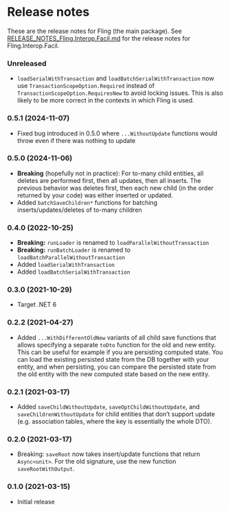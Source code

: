 Release notes
==============

These are the release notes for Fling (the main package).
See [RELEASE_NOTES_Fling.Interop.Facil.md](RELEASE_NOTES_Fling.Interop.Facil.md) for the release notes for
Fling.Interop.Facil.

### Unreleased

* `loadSerialWithTransaction` and `loadBatchSerialWithTransaction` now use `TransactionScopeOption.Required` instead of
  `TransactionScopeOption.RequiresNew` to avoid locking issues. This is also likely to be more correct in the contexts
  in which Fling is used.

### 0.5.1 (2024-11-07)

* Fixed bug introduced in 0.5.0 where `...WithoutUpdate` functions would throw even if there was nothing to update

### 0.5.0 (2024-11-06)

* **Breaking** (hopefully not in practice): For to-many child entities, all deletes are performed first, then all
  updates, then all inserts. The previous behavior was deletes first, then each new child (in the order returned by your
  code) was either inserted or updated.
* Added `batchSaveChildren*` functions for batching inserts/updates/deletes of to-many children

### 0.4.0 (2022-10-25)

* **Breaking:** `runLoader` is renamed to `loadParallelWithoutTransaction`
* **Breaking:** `runBatchLoader` is renamed to `loadBatchParallelWithoutTransaction`
* Added `loadSerialWithTransaction`
* Added `loadBatchSerialWithTransaction`

### 0.3.0 (2021-10-29)

* Target .NET 6

### 0.2.2 (2021-04-27)

* Added `...WithDifferentOldNew` variants of all child save functions that allows specifying a separate `toDto` function
  for the old and new entity. This can be useful for example if you are persisting computed state. You can load the
  existing persisted state from the DB together with your entity, and when persisting, you can compare the persisted
  state from the old entity with the new computed state based on the new entity.

### 0.2.1 (2021-03-17)

* Added `saveChildWithoutUpdate`, `saveOptChildWithoutUpdate`, and `saveChildrenWithoutUpdate` for child entities that
  don’t support update (e.g. association tables, where the key is essentially the whole DTO).

### 0.2.0 (2021-03-17)

* Breaking: `saveRoot` now takes insert/update functions that return `Async<unit>`. For the old signature, use the new
  function `saveRootWithOutput`.

### 0.1.0 (2021-03-15)

* Initial release

